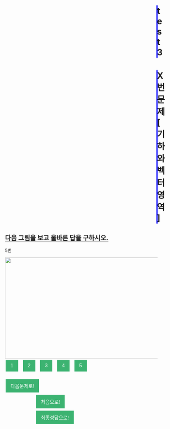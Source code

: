 # test3
<html>
<head>
<style>
body {

    text-align: center;
}
button {
    background-color: MediumSeaGreen;
    border: none;
    color: white;
    padding: 10px 16px;
    text-align: center;
    text-decoration: none;
    display: inline-block;
    font-size: 16px;
    margin: 4px 2px;
}
h1{
  margin-left: 500px;
  margin-right: 500px;
  border: 2px solid blue;
  border-radius: 8px;
}
h2{
  text-decoration: underline;
}
#next {
  margin-right: 100px;
}
#first{
margin-left: 100px;
margin-right: 100px;
}
#final{
margin-left: 100px
}
</style>
<title>[DEFAULTGROUP] 프로젝트</title>
</head>
<center>

<h1> X번 문제 [기하와벡터 영역]</h1>
</center>
<body>
<h2>다음 그림을 보고 올바른 답을 구하시오.</h2>

<p>5번</p>
<img src="https://semosu.com/data/assets/question/5790.gif"
 alt=""width="1000" height="333">
<br>
<button onclick=one()> 1 </button>
&nbsp
<button onclick=two()> 2 </button>
&nbsp
<button onclick=three()> 3 </button>
&nbsp
<button onclick=four()> 4 </button>
&nbsp
<button onclick=five()> 5 </button>
<br>
<br>
<a href="https://www.w3schools.com/js/tryit.asp?filename=tryjs_alert" id="next"> <button> 다음문제로! </button></a>
<a href="https://www.w3schools.com/js/tryit.asp?filename=tryjs_alert" id="first"> <button> 처음으로! </button></a>
<a href="https://www.w3schools.com/js/tryit.asp?filename=tryjs_alert" id="final"> <button> 최종정답으로! </button></a>

<script>
function one() {
    alert("가");
}
function two() {
  alert("가");
}
function three() {
  alert("가");
}
function four() {
  alert("가");
}
function five() {
  alert("나");
}
function next() {

}
</script>


</body>
</html>
